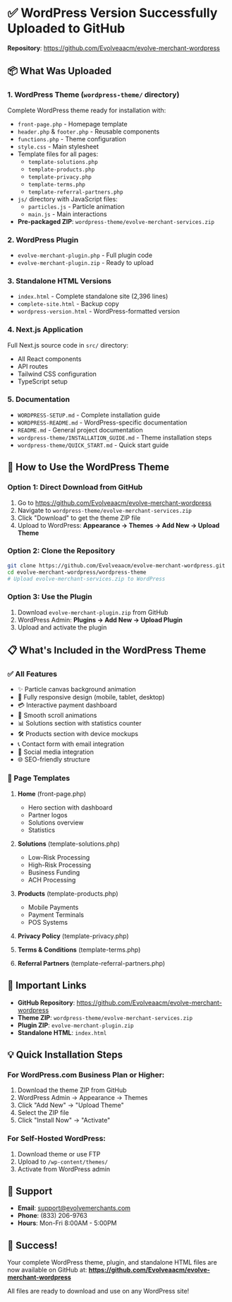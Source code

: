 # ✅ WordPress Version Successfully Uploaded to GitHub

**Repository**: https://github.com/Evolveaacm/evolve-merchant-wordpress

## 📦 What Was Uploaded

### 1. **WordPress Theme** (`wordpress-theme/` directory)
Complete WordPress theme ready for installation with:
- `front-page.php` - Homepage template
- `header.php` & `footer.php` - Reusable components
- `functions.php` - Theme configuration
- `style.css` - Main stylesheet
- Template files for all pages:
  - `template-solutions.php`
  - `template-products.php`
  - `template-privacy.php`
  - `template-terms.php`
  - `template-referral-partners.php`
- `js/` directory with JavaScript files:
  - `particles.js` - Particle animation
  - `main.js` - Main interactions
- **Pre-packaged ZIP**: `wordpress-theme/evolve-merchant-services.zip`

### 2. **WordPress Plugin**
- `evolve-merchant-plugin.php` - Full plugin code
- `evolve-merchant-plugin.zip` - Ready to upload

### 3. **Standalone HTML Versions**
- `index.html` - Complete standalone site (2,396 lines)
- `complete-site.html` - Backup copy
- `wordpress-version.html` - WordPress-formatted version

### 4. **Next.js Application**
Full Next.js source code in `src/` directory:
- All React components
- API routes
- Tailwind CSS configuration
- TypeScript setup

### 5. **Documentation**
- `WORDPRESS-SETUP.md` - Complete installation guide
- `WORDPRESS-README.md` - WordPress-specific documentation
- `README.md` - General project documentation
- `wordpress-theme/INSTALLATION_GUIDE.md` - Theme installation steps
- `wordpress-theme/QUICK_START.md` - Quick start guide

## 🚀 How to Use the WordPress Theme

### Option 1: Direct Download from GitHub
1. Go to https://github.com/Evolveaacm/evolve-merchant-wordpress
2. Navigate to `wordpress-theme/evolve-merchant-services.zip`
3. Click "Download" to get the theme ZIP file
4. Upload to WordPress: **Appearance → Themes → Add New → Upload Theme**

### Option 2: Clone the Repository
```bash
git clone https://github.com/Evolveaacm/evolve-merchant-wordpress.git
cd evolve-merchant-wordpress/wordpress-theme
# Upload evolve-merchant-services.zip to WordPress
```

### Option 3: Use the Plugin
1. Download `evolve-merchant-plugin.zip` from GitHub
2. WordPress Admin: **Plugins → Add New → Upload Plugin**
3. Upload and activate the plugin

## 📋 What's Included in the WordPress Theme

### ✅ All Features
- ✨ Particle canvas background animation
- 📱 Fully responsive design (mobile, tablet, desktop)
- 💳 Interactive payment dashboard
- 🎨 Smooth scroll animations
- 📊 Solutions section with statistics counter
- 🛠️ Products section with device mockups
- 📞 Contact form with email integration
- 🔗 Social media integration
- 🌐 SEO-friendly structure

### 📄 Page Templates
1. **Home** (front-page.php)
   - Hero section with dashboard
   - Partner logos
   - Solutions overview
   - Statistics

2. **Solutions** (template-solutions.php)
   - Low-Risk Processing
   - High-Risk Processing
   - Business Funding
   - ACH Processing

3. **Products** (template-products.php)
   - Mobile Payments
   - Payment Terminals
   - POS Systems

4. **Privacy Policy** (template-privacy.php)
5. **Terms & Conditions** (template-terms.php)
6. **Referral Partners** (template-referral-partners.php)

## 🔗 Important Links

- **GitHub Repository**: https://github.com/Evolveaacm/evolve-merchant-wordpress
- **Theme ZIP**: `wordpress-theme/evolve-merchant-services.zip`
- **Plugin ZIP**: `evolve-merchant-plugin.zip`
- **Standalone HTML**: `index.html`

## 💡 Quick Installation Steps

### For WordPress.com Business Plan or Higher:
1. Download the theme ZIP from GitHub
2. WordPress Admin → Appearance → Themes
3. Click "Add New" → "Upload Theme"
4. Select the ZIP file
5. Click "Install Now" → "Activate"

### For Self-Hosted WordPress:
1. Download theme or use FTP
2. Upload to `/wp-content/themes/`
3. Activate from WordPress admin

## 📧 Support

- **Email**: support@evolvemerchants.com
- **Phone**: (833) 206-9763
- **Hours**: Mon-Fri 8:00AM - 5:00PM

## 🎉 Success!

Your complete WordPress theme, plugin, and standalone HTML files are now available on GitHub at:
**https://github.com/Evolveaacm/evolve-merchant-wordpress**

All files are ready to download and use on any WordPress site!
